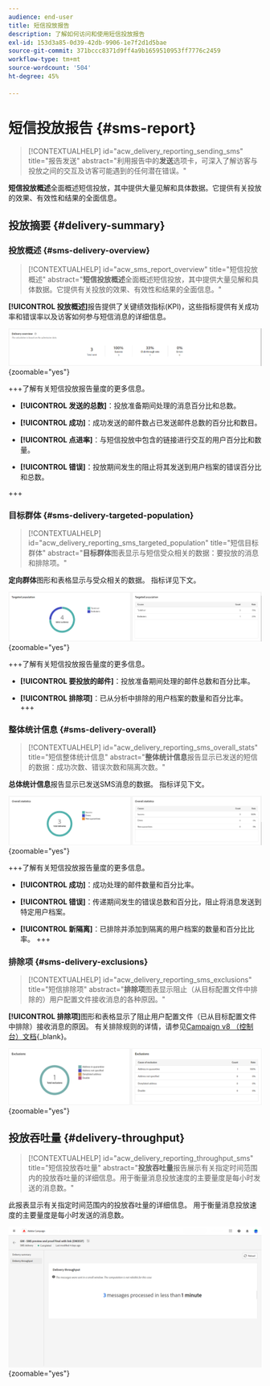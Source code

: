 ```yaml
---
audience: end-user
title: 短信投放报告
description: 了解如何访问和使用短信投放报告
exl-id: 153d3a85-0d39-42db-9906-1e7f2d1d5bae
source-git-commit: 371bccc8371d9ff4a9b1659510953ff7776c2459
workflow-type: tm+mt
source-wordcount: '504'
ht-degree: 45%

---
```


# 短信投放报告 {#sms-report}

>[!CONTEXTUALHELP]
>id="acw_delivery_reporting_sending_sms"
>title="报告发送"
>abstract="利用报告中的&#x200B;**发送**&#x200B;选项卡，可深入了解访客与投放之间的交互及访客可能遇到的任何潜在错误。"

**短信投放概述**&#x200B;全面概述短信投放，其中提供大量见解和具体数据。它提供有关投放的效果、有效性和结果的全面信息。

## 投放摘要 {#delivery-summary}

### 投放概述 {#sms-delivery-overview}

>[!CONTEXTUALHELP]
>id="acw_sms_report_overview"
>title="短信投放概述"
>abstract="**短信投放概述**&#x200B;全面概述短信投放，其中提供大量见解和具体数据。它提供有关投放的效果、有效性和结果的全面信息。"

**[!UICONTROL 投放概述]**&#x200B;报告提供了关键绩效指标(KPI)，这些指标提供有关成功率和错误率以及访客如何参与短信消息的详细信息。

![](assets/reporting_sms_3.png){zoomable="yes"}

+++了解有关短信投放报告量度的更多信息。

* **[!UICONTROL 发送的总数]**：投放准备期间处理的消息百分比和总数。

* **[!UICONTROL 成功]**：成功发送的邮件数占已发送邮件总数的百分比和数目。

* **[!UICONTROL 点进率]**：与短信投放中包含的链接进行交互的用户百分比和数量。

* **[!UICONTROL 错误]**：投放期间发生的阻止将其发送到用户档案的错误百分比和总数。

+++

### 目标群体 {#sms-delivery-targeted-population}

>[!CONTEXTUALHELP]
>id="acw_delivery_reporting_sms_targeted_population"
>title="短信目标群体"
>abstract="**目标群体**&#x200B;图表显示与短信受众相关的数据：要投放的消息和排除项。"

**定向群体**&#x200B;图形和表格显示与受众相关的数据。 指标详见下文。

![](assets/reporting_sms_4.png){zoomable="yes"}

+++了解有关短信投放报告量度的更多信息。

* **[!UICONTROL 要投放的邮件]**：投放准备期间处理的邮件总数和百分比率。

* **[!UICONTROL 排除项]**：已从分析中排除的用户档案的数量和百分比率。
+++


### 整体统计信息 {#sms-delivery-overall}

>[!CONTEXTUALHELP]
>id="acw_delivery_reporting_sms_overall_stats"
>title="短信整体统计信息"
>abstract="**整体统计信息**&#x200B;报告显示已发送的短信的数据：成功次数、错误次数和隔离次数。"

**总体统计信息**&#x200B;报告显示已发送SMS消息的数据。 指标详见下文。

![](assets/reporting_sms_5.png){zoomable="yes"}

+++了解有关短信投放报告量度的更多信息。

* **[!UICONTROL 成功]**：成功处理的邮件数量和百分比率。

* **[!UICONTROL 错误]**：传递期间发生的错误总数和百分比，阻止将消息发送到特定用户档案。

* **[!UICONTROL 新隔离]**：已排除并添加到隔离的用户档案的数量和百分比比率。
+++

### 排除项 {#sms-delivery-exclusions}

>[!CONTEXTUALHELP]
>id="acw_delivery_reporting_sms_exclusions"
>title="短信排除项"
>abstract="**排除项**&#x200B;图表显示阻止（从目标配置文件中排除的）用户配置文件接收消息的各种原因。"

**[!UICONTROL 排除项]**&#x200B;图形和表格显示了阻止用户配置文件（已从目标配置文件中排除）接收消息的原因。 有关排除规则的详情，请参见[Campaign v8 （控制台）文档](https://experienceleague.adobe.com/docs/campaign/campaign-v8/send/failures/delivery-failures.html#sms-quarantines){_blank}。

![](assets/reporting_sms_6.png){zoomable="yes"}

## 投放吞吐量 {#delivery-throughput}

>[!CONTEXTUALHELP]
>id="acw_delivery_reporting_throughput_sms"
>title="短信投放吞吐量"
>abstract="**投放吞吐量**&#x200B;报告展示有关指定时间范围内的投放吞吐量的详细信息。用于衡量消息投放速度的主要量度是每小时发送的消息数。"

此报表显示有关指定时间范围内的投放吞吐量的详细信息。 用于衡量消息投放速度的主要量度是每小时发送的消息数。

![](assets/reporting_sms_2.png){zoomable="yes"}
